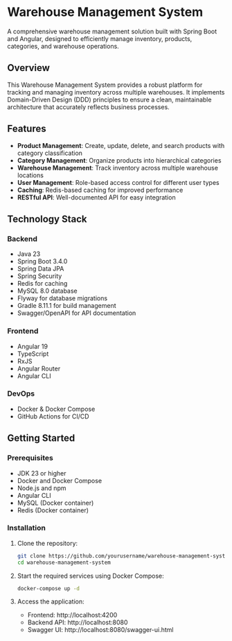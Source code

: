# Warehouse Management System

A comprehensive warehouse management solution built with Spring Boot and Angular, designed to efficiently manage inventory, products, categories, and warehouse operations.

## Overview

This Warehouse Management System provides a robust platform for tracking and managing inventory across multiple warehouses. It implements Domain-Driven Design (DDD) principles to ensure a clean, maintainable architecture that accurately reflects business processes.

## Features

- **Product Management**: Create, update, delete, and search products with category classification
- **Category Management**: Organize products into hierarchical categories
- **Warehouse Management**: Track inventory across multiple warehouse locations
- **User Management**: Role-based access control for different user types
- **Caching**: Redis-based caching for improved performance
- **RESTful API**: Well-documented API for easy integration

## Technology Stack

### Backend
- Java 23
- Spring Boot 3.4.0
- Spring Data JPA
- Spring Security
- Redis for caching
- MySQL 8.0 database
- Flyway for database migrations
- Gradle 8.11.1 for build management
- Swagger/OpenAPI for API documentation

### Frontend
- Angular 19
- TypeScript
- RxJS
- Angular Router
- Angular CLI

### DevOps
- Docker & Docker Compose
- GitHub Actions for CI/CD

## Getting Started

### Prerequisites
- JDK 23 or higher
- Docker and Docker Compose
- Node.js and npm
- Angular CLI
- MySQL (Docker container)
- Redis (Docker container)

### Installation

1. Clone the repository:
   ```bash
   git clone https://github.com/yourusername/warehouse-management-system.git
   cd warehouse-management-system
   ```

2. Start the required services using Docker Compose:
   ```bash
   docker-compose up -d
   ```

5. Access the application:
   - Frontend: http://localhost:4200
   - Backend API: http://localhost:8080
   - Swagger UI: http://localhost:8080/swagger-ui.html
